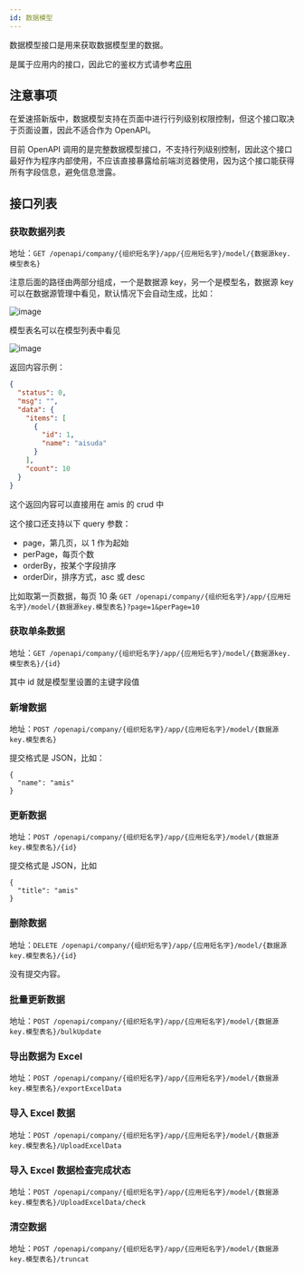 ```yaml
---
id: 数据模型
---
```


数据模型接口是用来获取数据模型里的数据。

是属于应用内的接口，因此它的鉴权方式请参考[应用](./应用.md)

## 注意事项

在爱速搭新版中，数据模型支持在页面中进行行列级别权限控制，但这个接口取决于页面设置，因此不适合作为 OpenAPI。

目前 OpenAPI 调用的是完整数据模型接口，不支持行列级别控制，因此这个接口最好作为程序内部使用，不应该直接暴露给前端浏览器使用，因为这个接口能获得所有字段信息，避免信息泄露。

## 接口列表

### 获取数据列表

地址：`GET /openapi/company/{组织短名字}/app/{应用短名字}/model/{数据源key.模型表名}`

注意后面的路径由两部分组成，一个是数据源 key，另一个是模型名，数据源 key 可以在数据源管理中看见，默认情况下会自动生成，比如：

![image](/img/OpenAPI/8.1.png)

模型表名可以在模型列表中看见

![image](/img/OpenAPI/datamodule-key.png)


返回内容示例：

```json
{
  "status": 0,
  "msg": "",
  "data": {
    "items": [
      {
        "id": 1,
        "name": "aisuda"
      }
    ],
    "count": 10
  }
}
```

这个返回内容可以直接用在 amis 的 crud 中

这个接口还支持以下 query 参数：

- page，第几页，以 1 作为起始
- perPage，每页个数
- orderBy，按某个字段排序
- orderDir，排序方式，asc 或 desc

比如取第一页数据，每页 10 条 `GET /openapi/company/{组织短名字}/app/{应用短名字}/model/{数据源key.模型表名}?page=1&perPage=10`

### 获取单条数据

地址：`GET /openapi/company/{组织短名字}/app/{应用短名字}/model/{数据源key.模型表名}/{id}`

其中 id 就是模型里设置的主键字段值

### 新增数据

地址：`POST /openapi/company/{组织短名字}/app/{应用短名字}/model/{数据源key.模型表名}`

提交格式是 JSON，比如：

```
{
  "name": "amis"
}
```

### 更新数据

地址：`POST /openapi/company/{组织短名字}/app/{应用短名字}/model/{数据源key.模型表名}/{id}`

提交格式是 JSON，比如

```
{
  "title": "amis"
}
```

### 删除数据

地址：`DELETE /openapi/company/{组织短名字}/app/{应用短名字}/model/{数据源key.模型表名}/{id}`

没有提交内容。

### 批量更新数据

地址：`POST /openapi/company/{组织短名字}/app/{应用短名字}/model/{数据源key.模型表名}/bulkUpdate`

### 导出数据为 Excel

地址：`POST /openapi/company/{组织短名字}/app/{应用短名字}/model/{数据源key.模型表名}/exportExcelData`

### 导入 Excel 数据

地址：`POST /openapi/company/{组织短名字}/app/{应用短名字}/model/{数据源key.模型表名}/UploadExcelData`

### 导入 Excel 数据检查完成状态

地址：`POST /openapi/company/{组织短名字}/app/{应用短名字}/model/{数据源key.模型表名}/UploadExcelData/check`

### 清空数据

地址：`POST /openapi/company/{组织短名字}/app/{应用短名字}/model/{数据源key.模型表名}/truncat`
